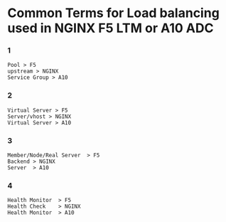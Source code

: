 # Common Terms for Load balancing used in NGINX F5 LTM or A10 ADC

### 1
```
Pool > F5
upstream > NGINX
Service Group > A10
```
### 2
```
Virtual Server > F5
Server/vhost > NGINX
Virtual Server > A10
```
### 3
```
Member/Node/Real Server  > F5
Backend > NGINX
Server  > A10
```
### 4
```
Health Monitor  > F5
Health Check    > NGINX
Health Monitor  > A10
```




